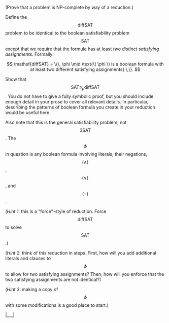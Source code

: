 (Prove that a problem is NP-complete by way of a reduction.)

Define the $$\mathsf{diffSAT}$$ problem to be identical to the boolean satisfiability problem $$\mathsf{SAT}$$ except that we require that the formula has at least _two distinct satisfying assignments_. Formally:

$$
\mathsf{diffSAT} = \{\, \phi \mid \text{\( \phi \) is a boolean formula with at least two different satisfying assignments} \,\}.
$$

Show that $$\mathsf{SAT} \leq_p \mathsf{diffSAT}$$. You do not have to give a fully symbolic proof, but you should include enough detail in your prose to cover all relevant details. In particular, describing the patterns of boolean formula you create in your reduction would be useful here.

Also note that this is the general satisfiability problem, not $$\mathsf{3SAT}$$. The $$\phi$$ in question is any boolean formula involving literals, their negations, $$(\wedge)$$, $$(\vee)$$, and $$(\neg)$$.

(_Hint 1_: this is a "force"-style of reduction. Force $$\mathsf{diffSAT}$$ to solve $$\mathsf{SAT}$$.)

(_Hint 2_: think of this reduction in steps. First, how will you add additional literals and clauses to $$\phi$$ to allow for two satisfying assignments? Then, how will you enforce that the two satisfying assignments are not identical?)

(_Hint 3_: making a copy of $$\phi$$ with some modifications is a good place to start.)

|___|
